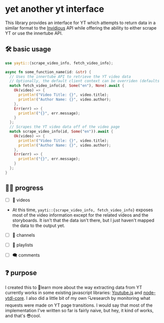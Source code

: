
# yet another yt interface

This library provides an interface for YT which attempts to return data in a similar format to the [Invidious](https://github.com/iv-org/invidious) API while offering the ability to either scrape YT or use the innertube API.

## 🛠 basic usage
```rust
use yayti::{scrape_video_info, fetch_video_info};

async fn some_function_name(id: &str) {
  // Uses the innertube API to retrieve the YT video data
  // Optionally, the default client context can be overriden (defaults to 🕸`WEB`)
  match fetch_video_info(id, Some("en"), None).await {
    Ok(video) => {
      println!("Video Title: {}", video.title);
      println!("Author Name: {}", video.author);
    },
    Err(err) => {
      println!("{}", err.message);
    }
  };
  // Scrapes the YT video data off of the video page
  match scrape_video_info(id, Some("en")).await {
    Ok(video) => {
      println!("Video Title: {}", video.title);
      println!("Author Name: {}", video.author);
    },
    Err(err) => {
      println!("{}", err.message);
    }
  };
}
```

## 👩‍🏭 progress

 - [ ] 🎥 videos
  - At this time, `yayti::{scrape_video_info, fetch_video_info}` exposes most of the video information except for the related videos and the storyboards. It isn't that the data isn't there, but I just haven't mapped the data to the output yet.
  
 - [ ] 🧑 channels

 - [ ] 📼 playlists

 - [ ] 🗨 comments

## ❓ purpose

I created this to 🧠learn more about the way extracting data from YT currently works in some existing javascript libraries: [Youtube.js](https://github.com/LuanRT/YouTube.js) and [node-ytdl-core](https://github.com/fent/node-ytdl-core). I also did a little bit of my own 🔍research by monitoring what requests were made on YT page transitions. I would say that most of the implementation I've written so far is fairly naive, but hey, it kind of works, and that's 😎cool.
